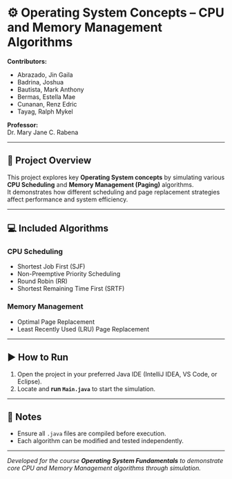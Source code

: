 # ⚙️ Operating System Concepts – CPU and Memory Management Algorithms

**Contributors:**  
- Abrazado, Jin Gaila  
- Badrina, Joshua  
- Bautista, Mark Anthony  
- Bermas, Estella Mae  
- Cunanan, Renz Edric  
- Tayag, Ralph Mykel  

**Professor:**  
Dr. Mary Jane C. Rabena  

---

## 🚀 Project Overview
This project explores key **Operating System concepts** by simulating various **CPU Scheduling** and **Memory Management (Paging)** algorithms.  
It demonstrates how different scheduling and page replacement strategies affect performance and system efficiency.

---

## 💻 Included Algorithms

### CPU Scheduling
- Shortest Job First (SJF)
- Non-Preemptive Priority Scheduling
- Round Robin (RR)
- Shortest Remaining Time First (SRTF)

### Memory Management
- Optimal Page Replacement
- Least Recently Used (LRU) Page Replacement

---

## ▶️ How to Run
1. Open the project in your preferred Java IDE (IntelliJ IDEA, VS Code, or Eclipse).  
2. Locate and **run `Main.java`** to start the simulation.

---

## 📝 Notes
- Ensure all `.java` files are compiled before execution.  
- Each algorithm can be modified and tested independently.

---

*Developed for the course **Operating System Fundamentals** to demonstrate core CPU and Memory Management algorithms through simulation.*
